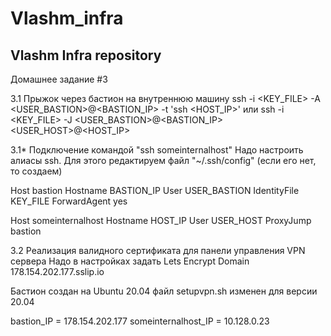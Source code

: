 # Vlashm_infra
Vlashm Infra repository
---
Домашнее задание #3

3.1 Прыжок через бастион на внутреннюю машину
ssh -i <KEY_FILE> -A <USER_BASTION>@<BASTION_IP> -t 'ssh <HOST_IP>'
или
ssh -i <KEY_FILE> -J <USER_BASTION>@<BASTION_IP> <USER_HOST>@<HOST_IP>

3.1* Подключение командой "ssh someinternalhost"
Надо настроить алиасы ssh. Для этого редактируем файл "~/.ssh/config" (если его нет, то создаем)

Host bastion
    Hostname BASTION_IP
    User USER_BASTION
    IdentityFile KEY_FILE
    ForwardAgent yes

Host someinternalhost
    Hostname HOST_IP
    User USER_HOST
    ProxyJump bastion

3.2 Реализация валидного сертификата для панели управления VPN сервера
Надо в настройках задать Lets Encrypt Domain 178.154.202.177.sslip.io

Бастион создан на Ubuntu 20.04  файл setupvpn.sh изменен для версии 20.04

bastion_IP = 178.154.202.177
someinternalhost_IP = 10.128.0.23

